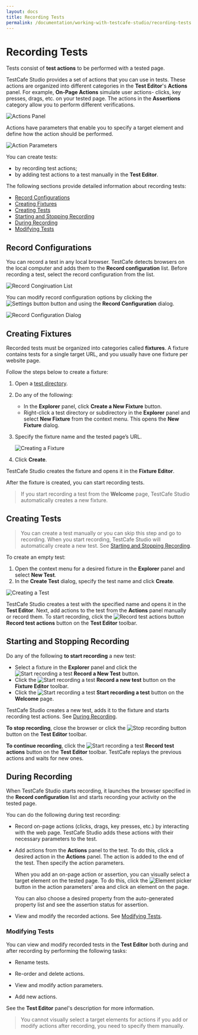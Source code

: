 ```yaml
---
layout: docs
title: Recording Tests
permalink: /documentation/working-with-testcafe-studio/recording-tests
---
```

# Recording Tests

Tests consist of **test actions** to be performed with a tested page.

TestCafe Studio provides a set of actions that you can use in tests. These actions are organized into different categories in the **Test Editor**'s **Actions** panel. For example, **On-Page Actions** simulate user actions- clicks, key presses, drags, etc. on your tested page. The actions in the **Assertions** category allow you to perform different verifications.

![Actions Panel](../../images/working-with-testcafe-studio/actions-panel.png)

Actions have parameters that enable you to specify a target element and define how the action should be performed.

![Action Parameters](../../images/working-with-testcafe-studio/action-parameters.png)

You can create tests:

* by recording test actions;
* by adding test actions to a test manually in the **Test Editor**.

The following sections provide detailed information about recording tests:

* [Record Configurations](#record-configurations)
* [Creating Fixtures](#creating-fixtures)
* [Creating Tests](#creating-tests)
* [Starting and Stopping Recording](#starting-and-stopping-recording)
* [During Recording](#during-recording)
* [Modifying Tests](#modifying-tests)

## Record Configurations

You can record a test in any local browser. TestCafe detects browsers on the local computer and adds them to the **Record configuration** list. Before recording a test, select the record configuration from the list.

![Record Congiruation List](../../images/working-with-testcafe-studio/record-configuration-list.png)

You can modify record configuration options by clicking the ![Settings button](../../images/working-with-testcafe-studio/settings-icon.png) button and using the **Record Configuration** dialog.

![Record Configuration Dialog](../../images/working-with-testcafe-studio/record-configuration-dialog.png)

## Creating Fixtures

Recorded tests must be organized into categories called **fixtures**. A fixture contains tests for a single target URL, and you usually have one fixture per website page.

Follow the steps below to create a fixture:

1. Open a [test directory](organizing-tests.md#test-directory).
2. Do any of the following:
    * In the **Explorer** panel, click **Create a New Fixture** button.
    * Right-click a test directory or subdirectory in the **Explorer** panel and select **New Fixture** from the context menu.
    This opens the **New Fixture** dialog.
3. Specify the fixture name and the tested page’s URL.

    ![Creating a Fixture](../../images/working-with-testcafe-studio/creating-fixture.png)

4. Click **Create**.

TestCafe Studio creates the fixture and opens it in the **Fixture Editor**.

After the fixture is created, you can start recording tests.

> If you start recording a test from the **Welcome** page, TestCafe Studio automatically creates a new fixture.

## Creating Tests

> You can create a test manually or you can skip this step and go to recording. When you start recording, TestCafe Studio will automatically create a new test. See [Starting and Stopping Recording](#starting-and-stopping-recording).

To create an empty test:

1. Open the context menu for a desired fixture in the **Explorer** panel and select **New Test**.
2. In the **Create Test** dialog, specify the test name and click **Create**.

![Creating a Test](../../images/working-with-testcafe-studio/creating-test.png)

TestCafe Studio creates a test with the specified name and opens it in the **Test Editor**. Next, add actions to the test from the **Actions** panel manually or record them. To start recording, click the ![Record test actions button](../../images/working-with-testcafe-studio/record-test-icon.png) **Record test actions** button on the **Test Editor** toolbar.

## Starting and Stopping Recording

Do any of the following **to start recording** a new test:

* Select a fixture in the **Explorer** panel and click the ![Start recording a test](../../images/working-with-testcafe-studio/record-test-icon.png) **Record a New Test** button.
* Click the ![Start recording a test](../../images/working-with-testcafe-studio/record-test-icon.png) **Record a new test**  button on the **Fixture Editor** toolbar.
* Click the ![Start recording a test](../../images/working-with-testcafe-studio/record-test-icon.png) **Start recording a test** button on the **Welcome** page.

TestCafe Studio creates a new test, adds it to the fixture and starts recording test actions. See [During Recording](#during-recording).

**To stop recording**, close the browser or click the ![Stop recording button](../../images/working-with-testcafe-studio/stop-recording-icon.png) button on the **Test Editor** toolbar.

**To continue recording**, click the ![Start recording a test](../../images/working-with-testcafe-studio/record-test-icon.png) **Record test actions** button on the **Test Editor** toolbar. TestCafe replays the previous actions and waits for new ones.

## During Recording

When TestCafe Studio starts recording, it launches the browser specified in the **Record configuration** list and starts recording your activity on the tested page.

You can do the following during test recording:

* Record on-page actions (clicks, drags, key presses, etc.) by interacting with the web page. TestCafe Studio adds these actions with their necessary parameters to the test.

* Add actions from the **Actions** panel to the test. To do this, click a desired action in the **Actions** panel. The action is added to the end of the test. Then specify the action parameters.

    When you add an on-page action or assertion, you can visually select a target element on the tested page. To do this, click the ![Element picker](../../images/working-with-testcafe-studio/element-picker-icon.png) button in the action parameters' area and click an element on the page.

    You can also choose a desired property from the auto-generated property list and see the assertion status for assertion.

* View and modify the recorded actions. See [Modifying Tests](#modifying-tests).

### Modifying Tests

You can view and modify recorded tests in the **Test Editor** both during and after recording by performing the following tasks:

* Rename tests.

* Re-order and delete actions.

* View and modify action parameters.

* Add new actions.

See the **Test Editor** panel's description for more information.

> You cannot visually select a target elements for actions if you add or modify actions after recording, you need to specify them manually.
